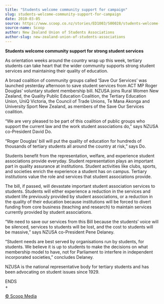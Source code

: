 ```yaml
---
title: "Students welcome community support for campaign"
slug: students-welcome-community-support-for-campaign
date: 2010-03-05
source: https://www.scoop.co.nz/stories/ED1003/S00028/students-welcome-community-support-for-campaign.htm?from-mobile=bottom-link-01
source-name: Scoop
author: New Zealand Union of Students Associations
author-slug: new-zealand-union-of-students-associations
---
```


<p><b>Students welcome community support for strong student
services</b></p>

<p>As orientation weeks around the country
wrap up this week, tertiary students can take heart that the
wider community supports strong student services and
maintaining their quality of education.</p>

<p>A broad
coalition of community groups called ‘Save Our Services’
was launched yesterday afternoon to save student services
from ACT MP Roger Douglas’ voluntary student membership
bill. NZUSA joins Rural Women New Zealand, the Quality
Public Education Coalition, the Tertiary Education Union,
UniQ Victoria, the Council of Trade Unions, Te Mana Akonga
and University Sport New Zealand, as members of the Save Our
Services coalition.</p>

<p>“We are very pleased to be
part of this coalition of public groups who support the
current law and the work student associations do,” says
NZUSA co-President David Do. </p>

<p>“Roger Douglas’
bill will put the quality of education for hundreds of
thousands of tertiary students all around the country at
risk,” says Do.</p>

<p>Students benefit from the
representation, welfare, and experience student associations
provide everyday. Student representation plays an important
part in quality assurance at institutions. Student
activities like clubs, sports, and societies enrich the
experience a student has on campus. Tertiary institutions
value the role and services that student associations
provide.</p>

<p>The bill, if passed, will devastate
important student association services to students. Students
will either experience a reduction in the services and
student life previously provided by student associations, or
a reduction in the quality of their education because
institutions will be forced to divert funding from core
business (teaching and research) to maintain services
currently provided by student associations. 
</p>

<p>“We
need to save our services from this Bill because the
students’ voice will be silenced, services to students
will be lost, and the cost to students will be massive,”
says NZUSA co-President Pene Delaney.</p>

<p>“Student
needs are best served by organisations run by students, for
students. We believe it is up to students to make the
decisions on what membership model to have, not for
Parliament to interfere in independent incorporated
societies,” concludes Delaney.</p>

<p>NZUSA is the
national representative body for tertiary students and has
been advocating on student issues since
1929.</p>

<p>ENDS<br>+
</p>

<p>
<a href="http://www.scoop.co.nz/about/terms.html" target="_blank"><span>© Scoop Media</span></a>
         

</p>